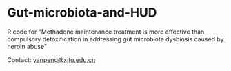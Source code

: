 # Gut-microbiota-and-HUD
R code for "Methadone maintenance treatment is more effective than compulsory detoxification in addressing gut microbiota dysbiosis caused by heroin abuse"

Contact: yanpeng@xjtu.edu.cn
